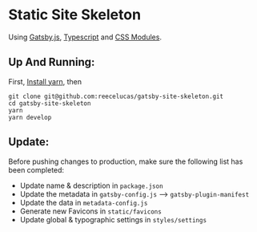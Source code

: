 # Static Site Skeleton

Using [Gatsby.js](https://www.gatsbyjs.org/), [Typescript](https://www.typescriptlang.org/index.html) and [CSS Modules](https://github.com/css-modules/css-modules).

## Up And Running:
First, [Install yarn](https://yarnpkg.com/lang/en/docs/install/), then
```
git clone git@github.com:reecelucas/gatsby-site-skeleton.git
cd gatsby-site-skeleton
yarn
yarn develop
```

## Update:
Before pushing changes to production, make sure the following list has been completed:
* Update name & description in `package.json`
* Update the metadata in `gatsby-config.js` –> `gatsby-plugin-manifest`
* Update the data in `metadata-config.js`
* Generate new Favicons in `static/favicons`
* Update global & typographic settings in `styles/settings`

